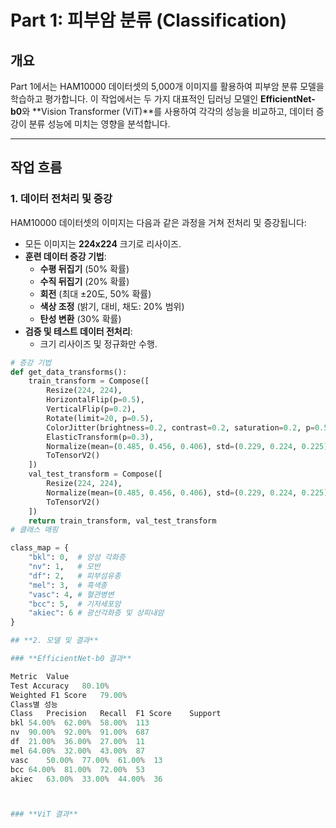 # Part 1: 피부암 분류 (Classification)

## **개요**
Part 1에서는 HAM10000 데이터셋의 5,000개 이미지를 활용하여 피부암 분류 모델을 학습하고 평가합니다. 이 작업에서는 두 가지 대표적인 딥러닝 모델인 **EfficientNet-b0**와 **Vision Transformer (ViT)**를 사용하여 각각의 성능을 비교하고, 데이터 증강이 분류 성능에 미치는 영향을 분석합니다.

---

## **작업 흐름**

### **1. 데이터 전처리 및 증강**
HAM10000 데이터셋의 이미지는 다음과 같은 과정을 거쳐 전처리 및 증강됩니다:
- 모든 이미지는 **224x224** 크기로 리사이즈.
- **훈련 데이터 증강 기법**:
  - **수평 뒤집기** (50% 확률)
  - **수직 뒤집기** (20% 확률)
  - **회전** (최대 ±20도, 50% 확률)
  - **색상 조정** (밝기, 대비, 채도: 20% 범위)
  - **탄성 변환** (30% 확률)
- **검증 및 테스트 데이터 전처리**:
  - 크기 리사이즈 및 정규화만 수행.

```python
# 증강 기법
def get_data_transforms():
    train_transform = Compose([
        Resize(224, 224),
        HorizontalFlip(p=0.5),
        VerticalFlip(p=0.2),
        Rotate(limit=20, p=0.5),
        ColorJitter(brightness=0.2, contrast=0.2, saturation=0.2, p=0.5),
        ElasticTransform(p=0.3),
        Normalize(mean=(0.485, 0.456, 0.406), std=(0.229, 0.224, 0.225)),
        ToTensorV2()
    ])
    val_test_transform = Compose([
        Resize(224, 224),
        Normalize(mean=(0.485, 0.456, 0.406), std=(0.229, 0.224, 0.225)),
        ToTensorV2()
    ])
    return train_transform, val_test_transform
# 클래스 매핑

class_map = {
    "bkl": 0,  # 양성 각화증
    "nv": 1,   # 모반
    "df": 2,   # 피부섬유종
    "mel": 3,  # 흑색종
    "vasc": 4, # 혈관병변
    "bcc": 5,  # 기저세포암
    "akiec": 6 # 광선각화증 및 상피내암
}

## **2. 모델 및 결과**

### **EfficientNet-b0 결과**

Metric	Value
Test Accuracy	80.10%
Weighted F1 Score	79.00%
Class별 성능
Class	Precision	Recall	F1 Score	Support
bkl	54.00%	62.00%	58.00%	113
nv	90.00%	92.00%	91.00%	687
df	21.00%	36.00%	27.00%	11
mel	64.00%	32.00%	43.00%	87
vasc	50.00%	77.00%	61.00%	13
bcc	64.00%	81.00%	72.00%	53
akiec	63.00%	33.00%	44.00%	36



### **ViT 결과**

